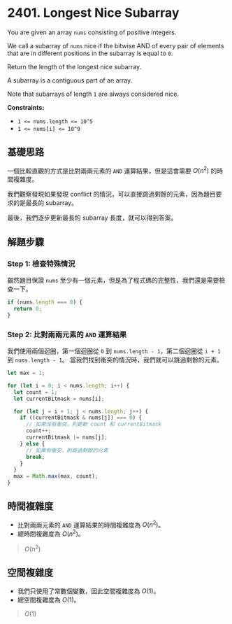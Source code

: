 # 2401. Longest Nice Subarray

You are given an array `nums` consisting of positive integers.

We call a subarray of `nums` nice if the bitwise AND of every pair of elements 
that are in different positions in the subarray is equal to `0`.

Return the length of the longest nice subarray.

A subarray is a contiguous part of an array.

Note that subarrays of length `1` are always considered nice.

**Constraints:**

- `1 <= nums.length <= 10^5`
- `1 <= nums[i] <= 10^9`

## 基礎思路

一個比較直觀的方式是比對兩兩元素的 `AND` 運算結果，但是這會需要 $O(n^2)$ 的時間複雜度。

我們觀察發現如果發現 conflict 的情況，可以直接跳過剩餘的元素，因為題目要求的是最長的 subarray。

最後，我們逐步更新最長的 subarray 長度，就可以得到答案。

## 解題步驟

### Step 1: 檢查特殊情況

雖然題目保證 `nums` 至少有一個元素，但是為了程式碼的完整性，我們還是需要檢查一下。

```typescript
if (nums.length === 0) {
  return 0;
}
```

### Step 2: 比對兩兩元素的 `AND` 運算結果

我們使用兩個迴圈，第一個迴圈從 `0` 到 `nums.length - 1`，第二個迴圈從 `i + 1` 到 `nums.length - 1`。
當我們找到衝突的情況時，我們就可以跳過剩餘的元素。

```typescript
let max = 1;

for (let i = 0; i < nums.length; i++) {
  let count = 1;
  let currentBitmask = nums[i];

  for (let j = i + 1; j < nums.length; j++) {
    if ((currentBitmask & nums[j]) === 0) {
      // 如果沒有衝突，則更新 count 和 currentBitmask
      count++;
      currentBitmask |= nums[j];
    } else {
      // 如果有衝突，則跳過剩餘的元素
      break;
    }
  }
  max = Math.max(max, count);
}
```

## 時間複雜度

- 比對兩兩元素的 `AND` 運算結果的時間複雜度為 $O(n^2)$。
- 總時間複雜度為 $O(n^2)$。

> $O(n^2)$

## 空間複雜度

- 我們只使用了常數個變數，因此空間複雜度為 $O(1)$。
- 總空間複雜度為 $O(1)$。

> $O(1)$
